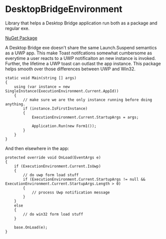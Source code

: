 # DesktopBridgeEnvironment
Library that helps a Desktop Bridge application run both as a package and regular exe.

[NuGet Package](https://www.nuget.org/packages/DesktopBridgeEnvironment/)

A Desktop Bridge exe doesn't share the same Launch.Suspend semantics as a UWP app. This make Toast notifcations somewhat cumbersome as everytime a user reacts to a UWP notificaiton an new instance is invoked. Further, the lifetime a UWP toast can outlast the app instance. This package helps smooth over those differences between UWP and Win32.

    static void Main(string [] args)
    {
        using (var instance = new SingleInstance(ExecutionEnvironment.Current.AppId))
        {
            // make sure we are the only instance running before doing anything.
            if (instance.IsFirstInstance)
            {
                ExecutionEnvironment.Current.StartupArgs = args;

                Application.Run(new Form1());
            }
        }
    }
    
And then elsewhere in the app:

    protected override void OnLoad(EventArgs e)
    {
        if (ExecutionEnvironment.Current.IsUwp)
        {
            // do uwp form load stuff
            if (ExecutionEnvironment.Current.StartupArgs != null && ExecutionEnvironment.Current.StartupArgs.Length > 0)
            {
                // process Uwp notification message
            }            
        }
        else
        {
            // do win32 form load stuff
        }
        
        base.OnLoad(e);       
    }

